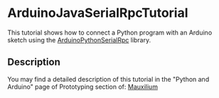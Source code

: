 # ArduinoJavaSerialRpcTutorial
This tutorial shows how to connect a Python program with an Arduino sketch using the [ArduinoPythonSerialRpc](https://github.com/Mauxilium/ArduinoPythonSerialRpc) library.

## Description
You may find a detailed description of this tutorial in the "Python and Arduino" page of Prototyping section of: [Mauxilium](http://www.mauxilium.it/en/homepage.html)
